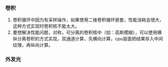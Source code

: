 ### 卷积
1. 卷积循环中因为有采样操作，如果使用二维卷积循环嵌套，性能消耗会很大，这种方式实现时卷积核不能太大。
2. 要想解决性能问题，对称，可分离的卷积核中（如：高斯模糊），可以使用横纵分离卷积的方式实现，双通道计算，先横向计算，cpu层面把结果存入中间纹理，再纵向计算。

### 外发光

